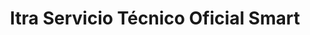 ---
title: "Itra Servicio Técnico Oficial Smart"
url: /madrid/itra-servicio-tecnico-oficial-smart/
shop: reparación de automóviles
---